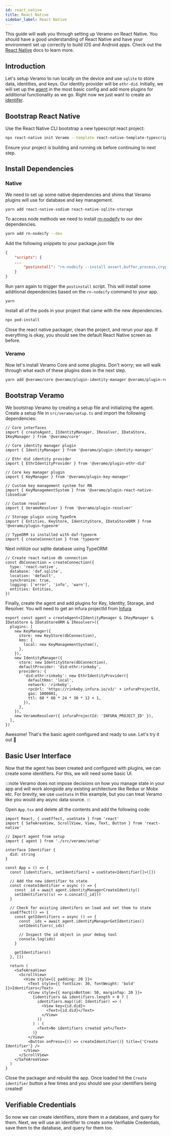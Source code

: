 ```yaml
---
id: react_native
title: React Native
sidebar_label: React Native
---
```


This guide will walk you through setting up Veramo on React Native. You should have a good understanding of React Native and have your environment set up correctly to build iOS and Android apps. Check out the [React Native](https://reactnative.dev/docs/environment-setup) docs to learn more.

## Introduction

Let's setup Veramo to run locally on the device and use `sqlite` to store data, identities, and keys. Our identity provider will be `ethr-did`. Initially, we will set up the [agent](/docs/agent/introduction) in the most basic config and add more plugins for additional functionality as we go. Right now we just want to create an [identifer](/docs/fundamentals/identifiers).

## Bootstrap React Native

Use the React Native CLI bootstrap a new typescript react project:

```bash
npx react-native init Veramo --template react-native-template-typescript
```

Ensure your project is building and running ok before continuing to next step.

## Install Dependencies

### Native

We need to set up some native dependencies and shims that Veramo plugins will use for database and key management.

```bash
yarn add react-native-sodium react-native-sqlite-storage
```

To access node methods we need to install [rn-nodeify](https://www.npmjs.com/package/rn-nodeify) to our dev dependencies.

```bash
yarn add rn-nodeify --dev
```

Add the following snippets to your package.json file

```json
{
    "scripts": {
    ...
        "postinstall": "rn-nodeify --install assert,buffer,process,crypto,stream,vm --hack"
    }
}
```

Run yarn again to trigger the `postinstall` script. This will install some additional dependencies based on the `rn-nodeify` command to your app.

```bash
yarn
```

Install all of the pods in your project that came with the new dependencies.

```bash
npx pod-install
```

Close the react native packager, clean the project, and rerun your app. If everything is okay, you should see the default React Native screen as before.

### Veramo

Now let's install Veramo Core and some plugins. Don't worry; we will walk through what each of these plugins does in the next step.

```bash
yarn add @veramo/core @veramo/plugin-identity-manager @veramo/plugin-react-native-libsodium @veramo/plugin-ethr-did @veramo/plugin-key-manager @veramo/plugin-resolver @veramo/plugin-typeorm @veramo/plugin-w3c
```

## Bootstrap Veramo

We bootstrap Veramo by creating a setup file and initializing the agent. Create a setup file in `src/veramo/setup.ts` and import the following dependencies:

```tsx
// Core interfaces
import { createAgent, IIdentityManager, IResolver, IDataStore, IKeyManager } from '@veramo/core'

// Core identity manager plugin
import { IdentityManager } from '@veramo/plugin-identity-manager'

// Ethr did identity provider
import { EthrIdentityProvider } from '@veramo/plugin-ethr-did'

// Core key manager plugin
import { KeyManager } from '@veramo/plugin-key-manager'

// Custom key management system for RN
import { KeyManagementSystem } from '@veramo/plugin-react-native-libsodium'

// Custom resolver
import { VeramoResolver } from '@veramo/plugin-resolver'

// Storage plugin using TypeOrm
import { Entities, KeyStore, IdentityStore, IDataStoreORM } from '@veramo/plugin-typeorm'

// TypeORM is installed with daf-typeorm
import { createConnection } from 'typeorm'
```

Next initilize our sqlite database using TypeORM:

```tsx
// Create react native db connection
const dbConnection = createConnection({
  type: 'react-native',
  database: 'daf.sqlite',
  location: 'default',
  synchronize: true,
  logging: ['error', 'info', 'warn'],
  entities: Entities,
})
```

Finally, create the agent and add plugins for Key, Identity, Storage, and Resolver. You will need to get an infura projectId from [Infura](https://infura.io/)

```tsx
export const agent = createAgent<IIdentityManager & IKeyManager & IDataStore & IDataStoreORM & IResolver>({
  plugins: [
    new KeyManager({
      store: new KeyStore(dbConnection),
      kms: {
        local: new KeyManagementSystem(),
      },
    }),
    new IdentityManager({
      store: new IdentityStore(dbConnection),
      defaultProvider: 'did:ethr:rinkeby',
      providers: {
        'did:ethr:rinkeby': new EthrIdentityProvider({
          defaultKms: 'local',
          network: 'rinkeby',
          rpcUrl: 'https://rinkeby.infura.io/v3/' + infuraProjectId,
          gas: 1000001,
          ttl: 60 * 60 * 24 * 30 * 12 + 1,
        }),
      },
    }),
    new VeramoResolver({ infuraProjectId: 'INFURA_PROJECT_ID' }),
  ],
})
```

Awesome! That's the basic agent configured and ready to use. Let's try it out :rocket:

## Basic User Interface

Now that the agent has been created and configured with plugins, we can create some identifiers. For this, we will need some basic UI.

:::note
Veramo does not impose decisions on how you manage state in your app and will work alongside any existing architecture like Redux or Mobx etc. For brevity, we use `useState` in this example, but you can treat Veramo like you would any async data source.
:::

Open `App.tsx` and delete all the contents and add the following code:

```tsx
import React, { useEffect, useState } from 'react'
import { SafeAreaView, ScrollView, View, Text, Button } from 'react-native'

// Import agent from setup
import { agent } from './src/veramo/setup'

interface Identifier {
  did: string
}

const App = () => {
  const [identifiers, setIdentifiers] = useState<Identifier[]>([])

  // Add the new identifier to state
  const createIdentifier = async () => {
    const _id = await agent.identityManagerCreateIdentity()
    setIdentifiers((s) => s.concat([_id]))
  }

  // Check for existing identifers on load and set them to state
  useEffect(() => {
    const getIdentifiers = async () => {
      const _ids = await agent.identityManagerGetIdentities()
      setIdentifiers(_ids)

      // Inspect the id object in your debug tool
      console.log(ids)
    }

    getIdentifiers()
  }, [])

  return (
    <SafeAreaView>
      <ScrollView>
        <View style={{ padding: 20 }}>
          <Text style={{ fontSize: 30, fontWeight: 'bold' }}>Identifiers</Text>
          <View style={{ marginBottom: 50, marginTop: 20 }}>
            {identifiers && identifiers.length > 0 ? (
              identifiers.map((id: Identifier) => (
                <View key={id.did}>
                  <Text>{id.did}</Text>
                </View>
              ))
            ) : (
              <Text>No identifiers created yet</Text>
            )}
          </View>
          <Button onPress={() => createIdentifier()} title={'Create Identifier'} />
        </View>
      </ScrollView>
    </SafeAreaView>
  )
}
```

Close the packager and rebuild the app. Once loaded hit the `Create identifier` button a few times and you should see your identifiers being created!

## Verifiable Credentials

So now we can create identifiers, store them in a database, and query for them. Next, we will use an identifier to create some Verifiable Credentials, save them to the database, and query for them too.
